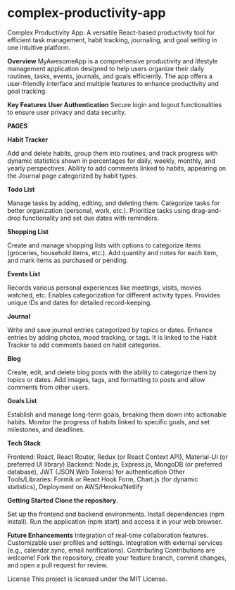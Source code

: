 # complex-productivity-app
Complex Productivity App: A versatile React-based productivity tool for efficient task management, habit tracking, journaling, and goal setting in one intuitive platform.

**Overview**
MyAwesomeApp is a comprehensive productivity and lifestyle management application designed to help users organize their daily routines, tasks, events, journals, and goals efficiently. 
The app offers a user-friendly interface and multiple features to enhance productivity and goal tracking.

**Key Features**
**User Authentication**
Secure login and logout functionalities to ensure user privacy and data security.

**PAGES**

**Habit Tracker**

Add and delete habits, group them into routines, and track progress with dynamic statistics shown in percentages for daily, weekly, monthly, and yearly perspectives.
Ability to add comments linked to habits, appearing on the Journal page categorized by habit types.

**Todo List**

Manage tasks by adding, editing, and deleting them.
Categorize tasks for better organization (personal, work, etc.).
Prioritize tasks using drag-and-drop functionality and set due dates with reminders.

**Shopping List**

Create and manage shopping lists with options to categorize items (groceries, household items, etc.).
Add quantity and notes for each item, and mark items as purchased or pending.

**Events List**

Records various personal experiences like meetings, visits, movies watched, etc.
Enables categorization for different activity types.
Provides unique IDs and dates for detailed record-keeping.

**Journal**

Write and save journal entries categorized by topics or dates.
Enhance entries by adding photos, mood tracking, or tags.
It is linked to the Habit Tracker to add comments based on habit categories.

**Blog**

Create, edit, and delete blog posts with the ability to categorize them by topics or dates.
Add images, tags, and formatting to posts and allow comments from other users.

**Goals List**

Establish and manage long-term goals, breaking them down into actionable habits.
Monitor the progress of habits linked to specific goals, and set milestones, and deadlines.

**Tech Stack**

Frontend: React, React Router, Redux (or React Context API), Material-UI (or preferred UI library)
Backend: Node.js, Express.js, MongoDB (or preferred database), JWT (JSON Web Tokens) for authentication
Other Tools/Libraries: Formik or React Hook Form, Chart.js (for dynamic statistics), Deployment on AWS/Heroku/Netlify

**Getting Started**
**Clone the repository.**

Set up the frontend and backend environments.
Install dependencies (npm install).
Run the application (npm start) and access it in your web browser.

**Future Enhancements**
Integration of real-time collaboration features.
Customizable user profiles and settings.
Integration with external services (e.g., calendar sync, email notifications).
Contributing
Contributions are welcome! Fork the repository, create your feature branch, commit changes, and open a pull request for review.

License
This project is licensed under the MIT License.
